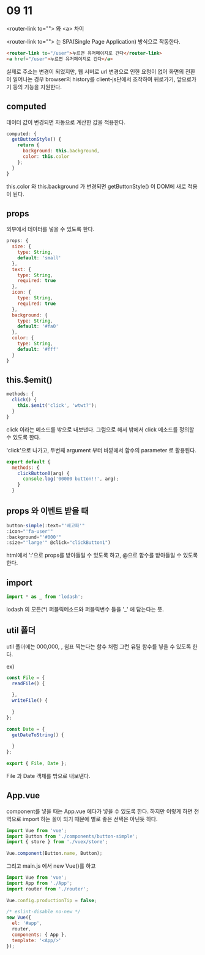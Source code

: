 # 09 11

\<router-link to=""> 와 \<a> 차이
<br>

\<router-link to=""> 는 SPA(Single Page Application) 방식으로 작동한다.


```html
<router-link to="/user">누르면 유저페이지로 간다</router-link>  
<a href="/user">누르면 유저페이지로 간다</a>
```

실제로 주소는 변경이 되었지만, 웹 서버로 url 변경으로 인한 요청이 없어 화면의 전환이 일어나는 경우 browser의 history를 client-js단에서 조작하여 뒤로가기, 앞으로가기 등의 기능을 지원한다.
<br>

## computed

데이터 값이 변경되면 자동으로 계산한 값을 적용한다.

```javascript
computed: {  
  getButtonStyle() {  
    return {  
      background: this.background,  
	  color: this.color  
    };  
  }  
}
```
this.color 와 this.background 가 변경되면 getButtonStyle() 이 DOM에 새로 적용이 된다.
<br>


## props

외부에서 데이터를 넣을 수 있도록 한다.

```javascript
props: {  
  size: {  
    type: String,  
    default: 'small'  
  },  
  text: {  
    type: String,  
    required: true  
  },  
  icon: {  
    type: String,  
    required: true  
  },  
  background: {  
    type: String,  
    default: '#fa0'  
  },  
  color: {  
    type: String,  
    default: '#fff'  
  }  
}
```

## this.$emit()

```javascript
methods: {  
  click() {  
    this.$emit('click', 'wtwt?');  
  }  
}
```
click 이라는 메소드를 밖으로 내보낸다.
그럼으로 해서 밖에서 click  메소드를 정의할 수 있도록 한다.
<br>

'click'으로 나가고, 두번째 argument 부터 바깥에서 함수의 parameter 로 활용된다.

```javascript
export default {  
  methods: {  
    clickButton0(arg) {  
      console.log('00000 button!!', arg);  
    }
  }
```


## props 와 이벤트 받을 때

```javascript
button-simple(:text="'배고파'"  
:icon="'fa-user'"  
:background="'#000'"  
:size="'large'" @click="clickButton1")
```

html에서 ':'으로 props를 받아들일 수 있도록 하고,
@으로 함수를 받아들일 수 있도록 한다.


## import

```javascript
import * as _ from 'lodash';
```
lodash 의 모든(*) 퍼블릭메소드와 퍼블릭변수 들을 '_' 에 담는다는 뜻. 

## util 폴더

util 폴더에는 000,000, , 쉼표 찍는다는 함수 처럼 그런 유틸 함수를 넣을 수 있도록 한다.

ex)
```javascript
const File = {  
  readFile() {  
  
  },  
  writeFile() {  
  
  }  
};  
  
const Date = {  
  getDateToString() {  
  
  }  
};  
  
export { File, Date };
```

File 과 Date 객체를 밖으로 내보낸다.


## App.vue

component를 넣을 때는 App.vue 에다가 넣을 수 있도록 한다.
하지만 이렇게 하면 전역으로 import 하는 꼴이 되기 때문에 별로 좋은 선택은 아닌듯 하다.

```javascript
import Vue from 'vue';  
import Button from './components/button-simple';  
import { store } from './vuex/store';  
  
Vue.component(Button.name, Button);
```

그리고 
main.js 에서 new Vue()를 하고
```javascript
import Vue from 'vue';  
import App from './App';  
import router from './router';  
  
Vue.config.productionTip = false;  
  
/* eslint-disable no-new */  
new Vue({  
  el: '#app',  
  router,  
  components: { App },  
  template: '<App/>'  
});
```




